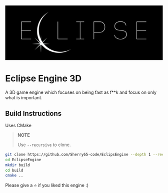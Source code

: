 ![](artwork/ECLIPSE-banner.jpg)

# Eclipse Engine 3D

A 3D game engine which focuses on being fast as f**k and focus on only what is important.

## Build Instructions

Uses CMake

> **NOTE**
>
> Use `--recursive` to clone.

```bash
git clone https://github.com/Sherry65-code/EclipsEngine --depth 1 --recursive --branch vulkan
cd EclipseEngine
mkdir build
cd build
cmake ..
```

Please give a ⭐ if you liked this engine :)